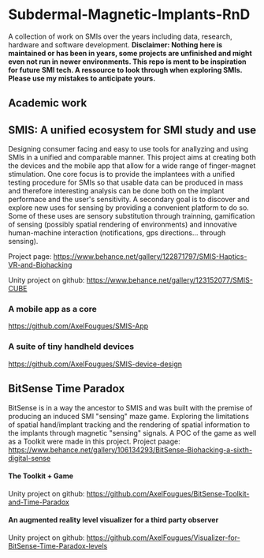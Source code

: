 # Subdermal-Magnetic-Implants-RnD
A collection of work on SMIs over the years including data, research, hardware and software development.
**Disclaimer: Nothing here is maintained or has been in years, some projects are unfinished and might even not run in newer environments. This repo is ment to be inspiration for future SMI tech. A ressource to look through when exploring SMIs. Please use my mistakes to anticipate yours.**

## Academic work



## SMIS: A unified ecosystem for SMI study and use
Designing consumer facing and easy to use tools for anallyzing and using SMIs in a unified and comparable manner. This project aims at creating both the devices and the mobile app that allow for a wide range of finger-magnet stimulation.
One core focus is to provide the implantees with a unified testing procedure for SMIs so that usable data can be produced in mass and therefore interesting analysis can be done both on the implant performace and the user's sensitivity.
A secondary goal is to discover and explore new uses for sensing by providing a convenient platform to do so. Some of these uses are sensory substitution through trainning, gamification of sensing (possibly spatial rendering of environments) and innovative human-machine interaction (notifications, gps directions... through sensing).

Project page: https://www.behance.net/gallery/122871797/SMIS-Haptics-VR-and-Biohacking

Unity project on github: https://www.behance.net/gallery/123152077/SMIS-CUBE

### A mobile app as a core
https://github.com/AxelFougues/SMIS-App

### A suite of tiny handheld devices
https://github.com/AxelFougues/SMIS-device-design

## BitSense Time Paradox
BitSense is in a way the ancestor to SMIS and was built with the premise of producing an induced SMI "sensing" maze game. Exploring the limitations of spatial hand/implant tracking and the rendering of spatial information to the implants through magnetic "sensing" signals. A POC of the game as well as a Toolkit were made in this project.
Project paage: https://www.behance.net/gallery/106134293/BitSense-Biohacking-a-sixth-digital-sense

#### The Toolkit + Game
Unity project on github: https://github.com/AxelFougues/BitSense-Toolkit-and-Time-Paradox

#### An augmented reality level visualizer for a third party observer
Unity project on github: https://github.com/AxelFougues/Visualizer-for-BitSense-Time-Paradox-levels
 
